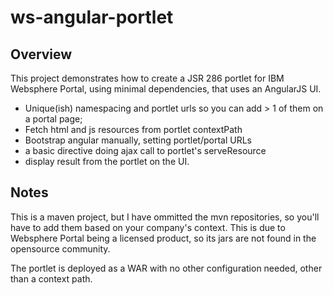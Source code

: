 # ws-angular-portlet
## Overview
This project demonstrates how to create a JSR 286 portlet for IBM Websphere Portal, using minimal dependencies, that uses an AngularJS UI.

+ Unique(ish) namespacing and portlet urls so you can add > 1 of them on a portal page;
+ Fetch html and js resources from portlet contextPath
+ Bootstrap angular manually, setting portlet/portal URLs
+ a basic directive doing ajax call to portlet's serveResource
+ display result from the portlet on the UI.

## Notes
This is a maven project, but I have ommitted the mvn repositories, so you'll have to add them based on your company's context. This is due to Websphere Portal being a licensed product, so its jars are not found in the opensource community.

The portlet is deployed as a WAR with no other configuration needed, other than a context path.
